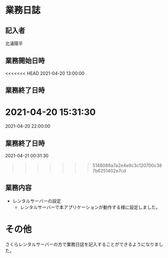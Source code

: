 # 業務日誌

## 記入者

北浦陽平

## 業務開始日時

<<<<<<< HEAD
2021-04-20 13:00:00

## 業務終了日時

2021-04-20 15:31:30
=======
2021-04-20 22:00:00

## 業務終了日時

2021-04-21 00:31:30
>>>>>>> 5148086a7a2e4e9c3c120700c387b6251402e7cd

## 業務内容

- レンタルサーバーの設定
	- レンタルサーバーで本アプリケーションが動作する様に設定しました。

# その他

さくらレンタルサーバーの方で業務日誌を記入することができるようになりました。